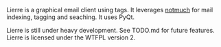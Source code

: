 Lierre is a graphical email client using tags.
It leverages [notmuch](https://notmuchmail.org/) for mail indexing, tagging and seaching.
It uses PyQt.

Lierre is still under heavy development. See TODO.md for future features.
Lierre is licensed under the WTFPL version 2.

